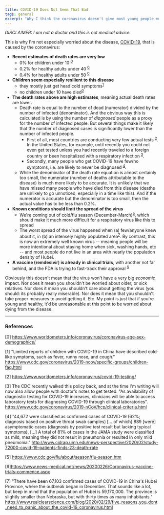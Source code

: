 ```yaml
---
title: COVID-19 Does Not Seem That Bad
tags: general
excerpt: "Why I think the coronavirus doesn't give most young people much to worry about medically."
---
```


_DISCLAIMER: I am not a doctor and this is not medical advice._


This is why I'm not especially worried about the disease, [COVID-19](https://en.wikipedia.org/wiki/Coronavirus_disease_2019), that is caused by the coronavirus:

* __Recent estimates of death rates are very low__
  * 0% for children under 10 <sup>[0](#footnote0)</sup>
  * 0.2% for healthy adults under 40 <sup>[0](#footnote0)</sup>
  * 0.4% for healthy adults under 50 <sup>[0](#footnote0)</sup>
* __Children seem especially resilient to this disease__
  * they mostly just get head cold symptoms<sup>[1](#footnote1)</sup>
  * no children under 10 have died<sup>[0](#footnote0)</sup>
* __The death rates above are high estimates__, meaning actual death rates are lower.
  * Death rate is equal to the number of dead (numerator) divided by the number
    of infected (denominator). And the obvious way this is calculated is by
    using the number of _diagnosed_ people as a proxy for the number of infected
    people. But several things make it likely that the number of diagnosed cases is
    significantly lower than the number of infected people.
    * First of all, most countries are conducting very few actual tests
    <sup>[2](#footnote2)</sup>.  In the United States, for example, until recently
    you could not even get tested unless you had recently traveled to a foreign
    country or been hospitalized with a respiratory infection
    <sup>[3](#footnote3)</sup>.
    * Secondly, many people who get COVID-19 have few/no symptoms, i.e. are likely
    to never be diagnosed <sup>[4](#footnote4)</sup>.
  * While the denominator of the death rate equation is almost
certainly too small, the numerator (number of deaths attributable to the disease)
is much more likely to be accurate. It is unlikely that we have missed many people
who have died from this disease (deaths are unlikely to go unnoticed, especially in a time like
this). And if the numerator is accurate but the denominator is too small, then
the actual value has to be less than 0.2%.
* __Known conditions should limit the spread of the virus__
  * We're coming out of cold/flu season (December-March)<sup>[5](#footnote5)</sup>,
which should make it much more difficult for a respiratory virus like this to spread
  * The worst spread of the virus happened when (a) few/anyone knew about it, in
  (b) an intensely highly populated area<sup>[7](#footnote7)</sup>. By contrast, this is now an
extremely well known virus -- meaning people will be more intentional about
staying home when sick, washing hands, etc -- and most people do not live in
an area with nearly the population density of Hubei.
* __A vaccine (remdesivir) is already in clinical trials__, with another not far
  behind, and the FDA is trying to fast-track their approval <sup>[6](#footnote6)</sup>

Obviously this doesn't mean that the virus won't have a very big _economic_ impact.
Nor does it mean you shouldn't be worried about older, or sick relatives.
Nor does it mean you shouldn't care about getting the virus (you should: its
probably really miserable).
Nor does it mean that you shouldn't take proper measures to avoid getting it.
Etc.
My point is _just_ that if you're young and healthy, it'd be unreasonable at this
point to be worried about dying from the disease.

---

### References

<span id="footnote0">[0]</span> https://www.worldometers.info/coronavirus/coronavirus-age-sex-demographics/

<span id="footnote1">[1]</span> "Limited reports of children with COVID-19 in China have described cold-like
symptoms, such as fever, runny nose, and cough." https://www.cdc.gov/coronavirus/2019-ncov/specific-groups/children-faq.html

<span id="footnote2">[2]</span> https://www.worldometers.info/coronavirus/covid-19-testing/

<span id="footnote3">[3]</span> The CDC recently walked this policy back, and at the time I'm writing will now also allow people with doctor's notes to get tested. "As availability of diagnostic testing for COVID-19 increases, clinicians will be able to access laboratory tests for diagnosing COVID-19 through clinical laboratories". https://www.cdc.gov/coronavirus/2019-nCoV/hcp/clinical-criteria.html

<span id="footnote4">[4]</span> "44,672 were classified as confirmed cases of COVID-19 (62%; diagnosis based
on positive throat swab samples) [... of which] 889 [were] asymptomatic cases
(diagnosis by positive test result but lacking typical symptoms). [...] A total
of 81% of cases in the JAMA study were classified as mild, meaning they did not
result in pneumonia or resulted in only mild pneumonia."
http://www.cidrap.umn.edu/news-perspective/2020/02/study-72000-covid-19-patients-finds-23-death-rate

<span id="footnote5">[5]</span> https://www.cdc.gov/flu/about/season/flu-season.htm

<span id="footnote6">[6]</span>https://www.news-medical.net/news/20200226/Coronavirus-vaccine-trials-commence.aspx

<span id="footnote7">[7]</span>
"There have been 67,103 confirmed cases of COVID-19 in China's Hubei Province,
where the outbreak began in December. That sounds like a lot, but keep in mind
that the population of Hubei is 59,170,000. The province is slightly smaller
than Nebraska, but with thirty times as many inhabitants."
https://www.realclearscience.com/blog/2020/02/29/five_reasons_you_dont_need_to_panic_about_the_covid-19_coronavirus.html
